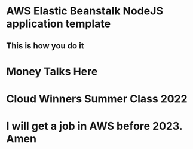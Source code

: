 # AWS Elastic Beanstalk NodeJS application template
##  This is how you do it 
# Money Talks Here
# Cloud Winners Summer Class 2022
# I will get a job in AWS before 2023. Amen

